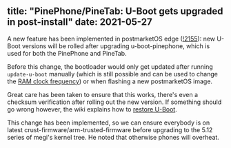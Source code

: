 title: "PinePhone/PineTab: U-Boot gets upgraded in post-install"
date: 2021-05-27
---

A new feature has been implemented in postmarketOS edge
([!2155](https://gitlab.com/postmarketOS/pmaports/-/merge_requests/2155)):
new U-Boot versions will be rolled after upgrading u-boot-pinephone, which is
used for both the PinePhone and PineTab.

Before this change, the bootloader would only get updated after running
`update-u-boot` manually (which is still possible and can be used to change the
[RAM clock frequency](https://wiki.postmarketos.org/wiki/PINE64_PinePhone_(pine64-pinephone)#Changing_the_Clock_Frequency))
or when flashing a new postmarketOS image.

Great care has been taken to ensure that this works, there's even a checksum
verification after rolling out the new version. If something should go wrong
however, the wiki explains how to
[restore U-Boot](https://wiki.postmarketos.org/wiki/PINE64_PinePhone_(pine64-pinephone)#Fix_U-Boot).

This change has been implemented, so we can ensure everybody is on latest
crust-firmware/arm-trusted-firmware before upgrading to the 5.12 series of
megi's kernel tree. He noted that otherwise phones will overheat.
